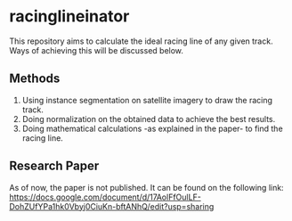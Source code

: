 # racinglineinator 
This repository aims to calculate the ideal racing line of any given track. Ways of achieving this will be discussed below.

## Methods
1. Using instance segmentation on satellite imagery to draw the racing track.
2. Doing normalization on the obtained data to achieve the best results.
3. Doing mathematical calculations -as explained in the paper- to find the racing line.

## Research Paper
As of now, the paper is not published.
It can be found on the following link: https://docs.google.com/document/d/17AolFfOulLF-DohZUfYPa1hk0Vbyj0CiuKn-bftANhQ/edit?usp=sharing
